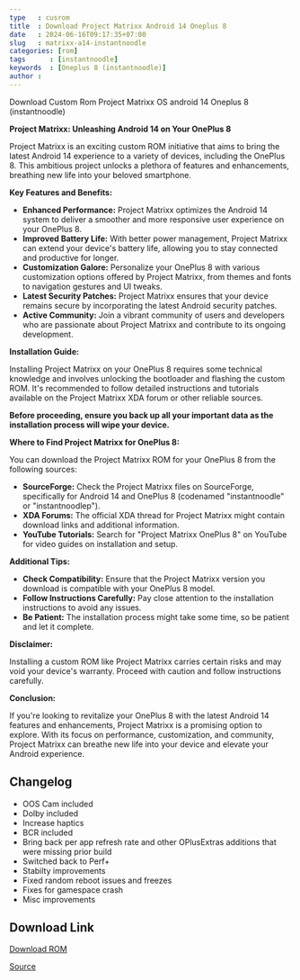 ```yaml
---
type   : cusrom
title  : Download Project Matrixx Android 14 Oneplus 8
date   : 2024-06-16T09:17:35+07:00
slug   : matrixx-a14-instantnoodle
categories: [rom]
tags      : [instantnoodle]
keywords  : [Oneplus 8 (instantnoodle)]
author :
---
```


Download Custom Rom Project Matrixx OS android 14 Oneplus 8 (instantnoodle)

**Project Matrixx: Unleashing Android 14 on Your OnePlus 8**

Project Matrixx is an exciting custom ROM initiative that aims to bring the latest Android 14 experience to a variety of devices, including the OnePlus 8. This ambitious project unlocks a plethora of features and enhancements, breathing new life into your beloved smartphone.

**Key Features and Benefits:**

* **Enhanced Performance:** Project Matrixx optimizes the Android 14 system to deliver a smoother and more responsive user experience on your OnePlus 8.
* **Improved Battery Life:** With better power management, Project Matrixx can extend your device's battery life, allowing you to stay connected and productive for longer.
* **Customization Galore:** Personalize your OnePlus 8 with various customization options offered by Project Matrixx, from themes and fonts to navigation gestures and UI tweaks.
* **Latest Security Patches:** Project Matrixx ensures that your device remains secure by incorporating the latest Android security patches.
* **Active Community:** Join a vibrant community of users and developers who are passionate about Project Matrixx and contribute to its ongoing development.

**Installation Guide:**

Installing Project Matrixx on your OnePlus 8 requires some technical knowledge and involves unlocking the bootloader and flashing the custom ROM. It's recommended to follow detailed instructions and tutorials available on the Project Matrixx XDA forum or other reliable sources.

**Before proceeding, ensure you back up all your important data as the installation process will wipe your device.**

**Where to Find Project Matrixx for OnePlus 8:**

You can download the Project Matrixx ROM for your OnePlus 8 from the following sources:

* **SourceForge:** Check the Project Matrixx files on SourceForge, specifically for Android 14 and OnePlus 8 (codenamed "instantnoodle" or "instantnoodlep").
* **XDA Forums:** The official XDA thread for Project Matrixx might contain download links and additional information.
* **YouTube Tutorials:** Search for "Project Matrixx OnePlus 8" on YouTube for video guides on installation and setup.

**Additional Tips:**

* **Check Compatibility:** Ensure that the Project Matrixx version you download is compatible with your OnePlus 8 model.
* **Follow Instructions Carefully:** Pay close attention to the installation instructions to avoid any issues.
* **Be Patient:** The installation process might take some time, so be patient and let it complete.

**Disclaimer:**

Installing a custom ROM like Project Matrixx carries certain risks and may void your device's warranty. Proceed with caution and follow instructions carefully.

**Conclusion:**

If you're looking to revitalize your OnePlus 8 with the latest Android 14 features and enhancements, Project Matrixx is a promising option to explore. With its focus on performance, customization, and community, Project Matrixx can breathe new life into your device and elevate your Android experience.


## Changelog
- OOS Cam included
- Dolby included
- Increase haptics
- BCR included
- Bring back per app refresh rate and other OPlusExtras additions that were missing prior build
- Switched back to Perf+
- Stabilty improvements
- Fixed random reboot issues and freezes
- Fixes for gamespace crash
- Misc improvements

## Download Link
[Download ROM](https://sourceforge.net/projects/projectmatrixx/files/Android-14/instantnoodle/)

[Source](https://www.projectmatrixx.org/downloads/instantnoodle)


